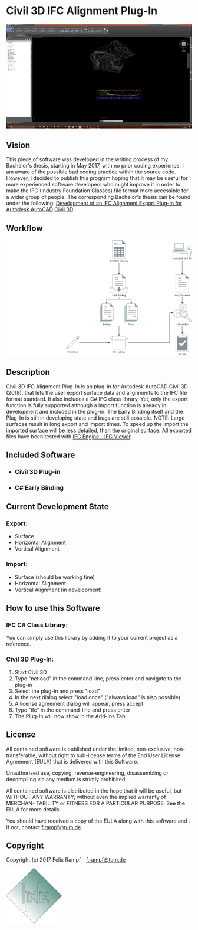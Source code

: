 # Civil 3D IFC Alignment Plug-In #
![addin_demo](images/addin_demo.gif)

## Vision ##
This piece of software was developed in the writing process of my Bachelor's thesis, starting in May 2017, with no prior coding experience. I am aware of the possible bad coding practice within the source code.
However, I decided to publish this program hoping that it may be useful for more experienced software developers who might improve it in order to make the IFC (Industry Foundation Classes) file format more accessible 
for a wider group of people. The corresponding Bachelor's thesis can be found under the following: [Development of an IFC Alignment Export Plug-in for Autodesk AutoCAD Civil 3D](https://www.cms.bgu.tum.de/de/lehre/abgeschlossene-arbeiten/abgeschlossenebachelorarbeiten).
## Workflow ##
![workflow](images/workflow.png)
## Description ##
Civil 3D IFC Alignment Plug-In is an plug-in for Autodesk AutoCAD Civil 3D (2018), that lets the user export surface data and alignments to the IFC file format standard.
It also includes a C\# IFC class library. Yet, only the export function is fully supported although a import function is already in development and included in the plug-in. 
The Early Binding itself and the Plug-In is still in developing state and  bugs are still possible.
NOTE: Large surfaces result in long export and import times. To speed up the import the imported surface will be less detailed, than the original surface. 
All exported files have been tested with [IFC Engine - IFC Viewer](http://www.ifcbrowser.com/). 
## Included Software ##

* ### Civil 3D Plug-in ###
* ### C# Early Binding ###

## Current Development State ##
### Export: ###
* Surface
* Horizontal Alignment
* Vertical Alignment
### Import: ###
* Surface (should be working fine)
* Horizontal Alignment
* Vertical Alignment (in development)

## How to use this Software ##
### IFC C# Class Library: ###
You can simply use this library by adding it to your current project as a reference.
### Civil 3D Plug-In: ###
1. Start Civil 3D 
2. Type "netload" in the command-line, press enter and navigate to the plug-in
3. Select the plug-in and press "load"
4. In the next dialog select "load once" ("always load" is also possible)
5. A license agreement dialog will appear, press accept
6. Type "ifc" in the command-line and press enter
7. The Plug-In will now show in the Add-Ins Tab

## License ##
All contained software is published under the limited, non-exclusive, non-
transferable, without right to sub-license terms of the End User License 
Agreement (EULA) that is delivered with this Software.

Unauthorized use, copying, reverse-engineering, disassembling or decompiling 
via any medium is strictly prohibited.

All contained software is distributed in the hope that it will be useful, 
but WITHOUT ANY WARRANTY; without even the implied warranty of MERCHAN-
TABILITY or FITNESS FOR A PARTICULAR PURPOSE.  See the EULA for more details.

You should have received a copy of the EULA along with this software and . 
If not, contact <f.rampf@tum.de>.

## Copyright ##
Copyright (c) 2017 Felix Rampf - <f.rampf@tum.de>


![Logo_small](images/Logo_small.png)